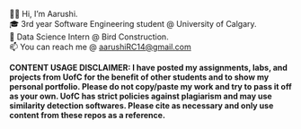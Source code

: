 👋🏽 Hi, I’m Aarushi.  <br />
🎓 3rd year Software Engineering student @ University of Calgary.  <br />
💼 Data Science Intern @ Bird Construction.  <br />
📫 You can reach me @ aarushiRC14@gmail.com  <br />

**CONTENT USAGE DISCLAIMER: I have posted my assignments, labs, and projects from UofC for the benefit of other students and to show my personal portfolio. Please do not copy/paste my work and try to pass it off as your own. UofC has strict policies against plagiarism and may use similarity detection softwares. Please cite as necessary and only use content from these repos as a reference.**

